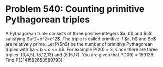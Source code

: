 # Problem 540: Counting primitive Pythagorean triples
A Pythagorean triple consists of three positive integers \$a, b\$ and
\$c\$ satisfying \$a\^2+b\^2=c\^2\$. The triple is called primitive if
\$a, b\$ and \$c\$ are relatively prime. Let P(\$n\$) be the number of
primitive Pythagorean triples with \$a &lt; b &lt; c &lt;= n\$. For
example P(20) = 3, since there are three triples: (3,4,5), (5,12,13) and
(8,15,17). You are given that P(106) = 159139. Find P(3141592653589793).

